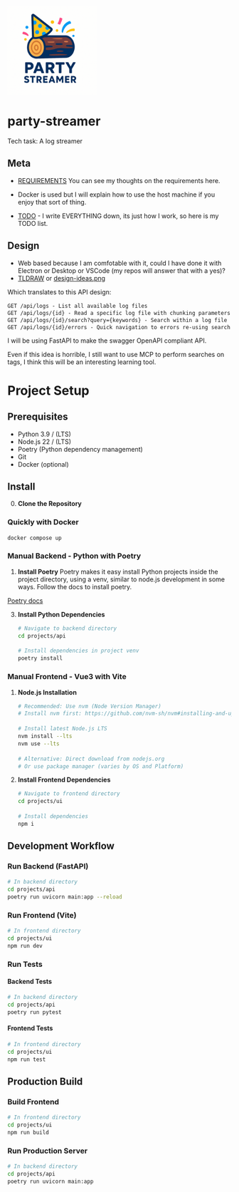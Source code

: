 <centre>
    <img width='200px' src='./silly-logo.png' alt='A really daft logo that made me smile'/>
</centre>

# party-streamer
Tech task: A log streamer

## Meta
- [REQUIREMENTS](https://docs.google.com/document/d/18aRtOHwuJSL__AJGflHzg5oI9aoNk-EUYPuvzbJDI7A/edit?tab=t.0) You can see my thoughts on the requirements here.

- Docker is used but I will explain how to use the host machine if you enjoy that sort of thing.
- [TODO](./TODO.md) - I write EVERYTHING down, its just how I work, so here is my TODO list.

## Design
- Web based because I am comfotable with it, could I have done it with Electron or Desktop or VSCode (my repos will answer that with a yes)?
- [TLDRAW](https://www.tldraw.com/p/CL5z-LoIRzng-31hCtqfk?d=v-64.443.1744.1168.page) or [design-ideas.png](./design-ideas.png)

Which translates to this API design:
```
GET /api/logs - List all available log files
GET /api/logs/{id} - Read a specific log file with chunking parameters
GET /api/logs/{id}/search?query={keywords} - Search within a log file
GET /api/logs/{id}/errors - Quick navigation to errors re-using search
```

I will be using FastAPI to make the swagger OpenAPI compliant API.

Even if this idea is horrible, I still want to use MCP to perform searches on tags, I think this will be an interesting learning tool.

# Project Setup

## Prerequisites
- Python 3.9 / (LTS) 
- Node.js 22 / (LTS) 
- Poetry (Python dependency management)
- Git
- Docker (optional)

## Install
0. **Clone the Repository**

### Quickly with Docker
```sh
docker compose up
```

### Manual Backend - Python with Poetry

1. **Install Poetry**
Poetry makes it easy install Python projects inside the project directory, using a venv, similar to node.js development in some ways. Follow the docs to install poetry.

[Poetry docs](https://python-poetry.org/docs/)

3. **Install Python Dependencies**
   ```bash
   # Navigate to backend directory
   cd projects/api

   # Install dependencies in project venv
   poetry install
   ```

### Manual Frontend - Vue3 with Vite

1. **Node.js Installation**
   ```bash
   # Recommended: Use nvm (Node Version Manager)
   # Install nvm first: https://github.com/nvm-sh/nvm#installing-and-updating
   
   # Install latest Node.js LTS
   nvm install --lts
   nvm use --lts

   # Alternative: Direct download from nodejs.org
   # Or use package manager (varies by OS and Platform)
   ```

2. **Install Frontend Dependencies**
   ```bash
   # Navigate to frontend directory
   cd projects/ui

   # Install dependencies
   npm i
   ```

## Development Workflow

### Run Backend (FastAPI)
```bash
# In backend directory
cd projects/api
poetry run uvicorn main:app --reload
```

### Run Frontend (Vite)
```bash
# In frontend directory
cd projects/ui
npm run dev
```

### Run Tests

#### Backend Tests
```bash
# In backend directory
cd projects/api
poetry run pytest
```

#### Frontend Tests
```bash
# In frontend directory
cd projects/ui
npm run test
```

## Production Build

### Build Frontend
```bash
# In frontend directory
cd projects/ui
npm run build
```

### Run Production Server
```bash
# In backend directory
cd projects/api
poetry run uvicorn main:app
```